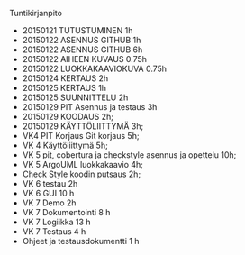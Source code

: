 Tuntikirjanpito
- 20150121 TUTUSTUMINEN 1h
- 20150122 ASENNUS GITHUB 1h
- 20150122 ASENNUS GITHUB 6h
- 20150122 AIHEEN KUVAUS 0.75h
- 20150122 LUOKKAKAAVIOKUVA 0.75h
- 20150124 KERTAUS 2h
- 20150125 KERTAUS 1h
- 20150125 SUUNNITTELU 2h
- 20150129 PIT Asennus ja testaus 3h
- 20150129 KOODAUS 2h;
- 20150129 KÄYTTÖLIITTYMÄ 3h;
- VK4 PIT Korjaus Git korjaus 5h;
- VK 4 Käyttöliittymä 5h;
- VK 5 pit, cobertura ja checkstyle asennus ja opettelu 10h;
- VK 5 ArgoUML luokkakaavio 4h;
- Check Style koodin putsaus 2h;
- VK 6 testau 2h
- VK 6 GUI 10 h
- VK 7 Demo 2h
- VK 7 Dokumentointi 8 h
- VK 7 Logiikka 13 h
- VK 7 Testaus 4 h
- Ohjeet ja testausdokumentti 1 h


